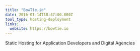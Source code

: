 ```yaml
---
title: "BowTie.io"
date: 2016-01-14T18:47:00.000Z
tool_type: hosting-deployment
links:
  website: https://bowtie.io
---
```

Static Hosting for Application Developers and Digital Agencies